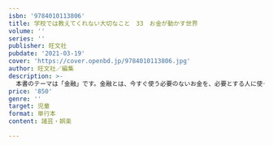 ```yaml
---
isbn: '9784010113806'
title: 学校では教えてくれない大切なこと　33　お金が動かす世界
volume: ''
series: ''
publisher: 旺文社
pubdate: '2021-03-19'
cover: 'https://cover.openbd.jp/9784010113806.jpg'
author: 旺文社／編集
description: >-
  本書のテーマは「金融」です。金融とは、今すぐ使う必要のないお金を、必要とする人に使ってもらうことです。あまり表には出ませんが、社会を支えている大事な仕組みの1つです。近年、情報技術と金融を組み合わせたサービスやインターネットを通じた国際取引の増加、仮想通貨の拡大など金融に関連する様々な変化が起きています。これらを遠い世界の話ではなく身近にあるものと感じて、みなさんの将来の可能性を広げていきましょう。
price: '850'
genre: ''
target: 児童
format: 単行本
content: 諸芸・娯楽

---
```

